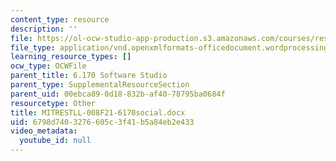 ```yaml
---
content_type: resource
description: ''
file: https://ol-ocw-studio-app-production.s3.amazonaws.com/courses/res-tll-008-social-and-ethical-responsibilities-of-computing-serc-fall-2021/6798d7403276605c3f41b5a84eb2e433_MITRESTLL-008F21-6170social.docx
file_type: application/vnd.openxmlformats-officedocument.wordprocessingml.document
learning_resource_types: []
ocw_type: OCWFile
parent_title: 6.170 Software Studio
parent_type: SupplementalResourceSection
parent_uid: 00ebca89-0d18-832b-af40-78795ba0684f
resourcetype: Other
title: MITRESTLL-008F21-6170social.docx
uid: 6798d740-3276-605c-3f41-b5a84eb2e433
video_metadata:
  youtube_id: null
---
```

